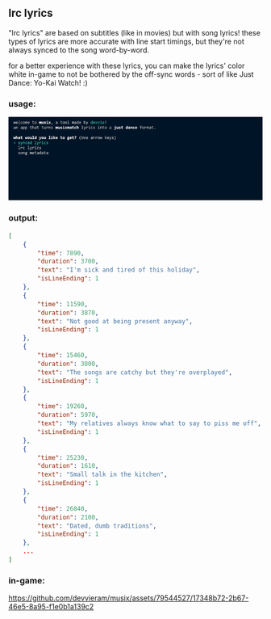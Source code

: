 ## lrc lyrics
"lrc lyrics" are based on subtitles (like in movies) but with song lyrics!
these types of lyrics are more accurate with line start timings, but they're not always synced to the song word-by-word.

for a better experience with these lyrics, you can make the lyrics' color white in-game to not be bothered by the off-sync words - sort of like Just Dance: Yo-Kai Watch! :)
### usage:
![lrc lyrics usage](https://github.com/devvieram/musix/blob/main/docs/bin/lrc_lyrics-usage.gif)
### output:
```json
[
	{
		"time": 7890,
		"duration": 3700,
		"text": "I'm sick and tired of this holiday",
		"isLineEnding": 1
	},
	{
		"time": 11590,
		"duration": 3870,
		"text": "Not good at being present anyway",
		"isLineEnding": 1
	},
	{
		"time": 15460,
		"duration": 3800,
		"text": "The songs are catchy but they're overplayed",
		"isLineEnding": 1
	},
	{
		"time": 19260,
		"duration": 5970,
		"text": "My relatives always know what to say to piss me off",
		"isLineEnding": 1
	},
	{
		"time": 25230,
		"duration": 1610,
		"text": "Small talk in the kitchen",
		"isLineEnding": 1
	},
	{
		"time": 26840,
		"duration": 2100,
		"text": "Dated, dumb traditions",
		"isLineEnding": 1
	},
	...
]
```
### in-game:
https://github.com/devvieram/musix/assets/79544527/17348b72-2b67-46e5-8a95-f1e0b1a139c2
